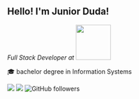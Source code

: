 <h2>Hello! I'm Junior Duda!</h2>
<p><em>Full Stack Developer at <a href="https://stant.com.br/"><img src="https://www.novo.stant.com.br/wp-content/uploads/2017/08/logocolor.png" width="80"></a> 
</em></p>

:mortar_board: bachelor degree in Information Systems

[![](https://img.shields.io/badge/-LinkedIn-222222?style=flat-square&logo=Linkedin&logoColor=white&color=blue&link=https://www.linkedin.com/in/junior-duda/)](https://www.linkedin.com/in/junior-duda/)
[![](https://img.shields.io/badge/-Facebook-222222?style=flat-square&logo=Facebook&logoColor=white&color=blue&link=https://www.facebook.com/junior.duda.3/)](https://www.facebook.com/junior.duda.3/)
![GitHub followers](https://img.shields.io/github/followers/Juninhoz?label=Follow&style=social)
